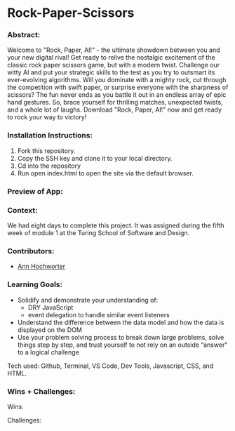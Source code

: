# Rock-Paper-Scissors

### Abstract:

Welcome to "Rock, Paper, AI!" - the ultimate showdown between you and your new digital rival! Get ready to relive the nostalgic excitement of the classic rock paper scissors game, but with a modern twist. Challenge our witty AI and put your strategic skills to the test as you try to outsmart its ever-evolving algorithms. Will you dominate with a mighty rock, cut through the competition with swift paper, or surprise everyone with the sharpness of scissors? The fun never ends as you battle it out in an endless array of epic hand gestures. So, brace yourself for thrilling matches, unexpected twists, and a whole lot of laughs. Download "Rock, Paper, AI!" now and get ready to rock your way to victory!

### Installation Instructions:

1. Fork this repository.
2. Copy the SSH key and clone it to your local directory.
3. Cd into the repository
4. Run open index.html to open the site via the default browser.

### Preview of App:

### Context:

We had eight days to complete this project. It was assigned during the fifth week of module 1 at the Turing School of Software and Design.

### Contributors:

- [Ann Hochworter](https://github.com/AHochworter)

### Learning Goals:

- Solidify and demonstrate your understanding of:
  - DRY JavaScript
  - event delegation to handle similar event listeners
- Understand the difference between the data model and how the data is displayed on the DOM
- Use your problem solving process to break down large problems, solve things step by step, and trust yourself to not rely on an outside “answer” to a logical challenge

Tech used: Github, Terminal, VS Code, Dev Tools, Javascript, CSS, and HTML.

### Wins + Challenges:

Wins:

Challenges:
